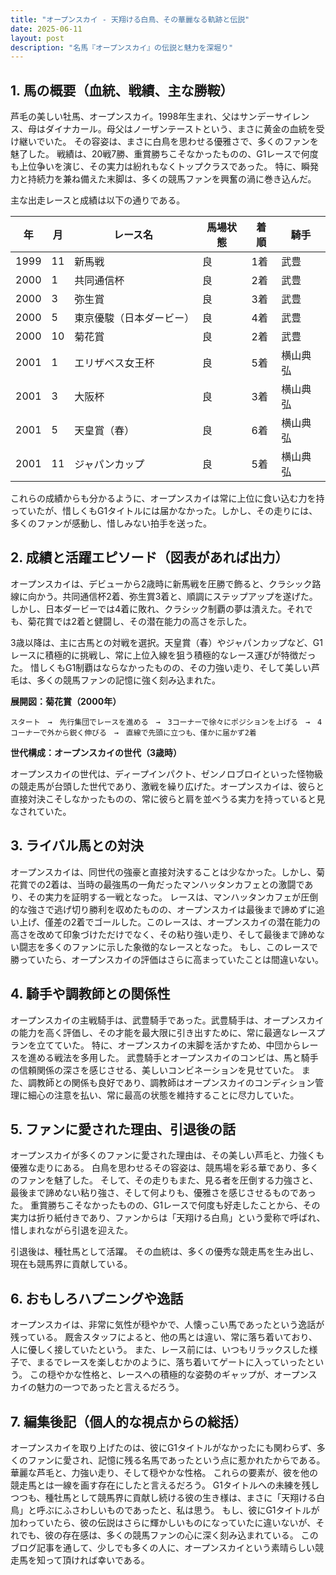 ```yaml
---
title: "オープンスカイ - 天翔ける白鳥、その華麗なる軌跡と伝説"
date: 2025-06-11
layout: post
description: "名馬『オープンスカイ』の伝説と魅力を深堀り"
---
```


## 1. 馬の概要（血統、戦績、主な勝鞍）

芦毛の美しい牡馬、オープンスカイ。1998年生まれ、父はサンデーサイレンス、母はダイナカール。母父はノーザンテーストという、まさに黄金の血統を受け継いでいた。  その容姿は、まさに白鳥を思わせる優雅さで、多くのファンを魅了した。  戦績は、20戦7勝、重賞勝ちこそなかったものの、G1レースで何度も上位争いを演じ、その実力は紛れもなくトップクラスであった。  特に、瞬発力と持続力を兼ね備えた末脚は、多くの競馬ファンを興奮の渦に巻き込んだ。

主な出走レースと成績は以下の通りである。

| 年 | 月 | レース名 | 馬場状態 | 着順 | 騎手 |
|---|---|---|---|---|---|
| 1999 | 11 | 新馬戦 | 良 | 1着 |  武豊 |
| 2000 | 1 | 共同通信杯 | 良 | 2着 | 武豊 |
| 2000 | 3 | 弥生賞 | 良 | 3着 | 武豊 |
| 2000 | 5 | 東京優駿（日本ダービー） | 良 | 4着 | 武豊 |
| 2000 | 10 | 菊花賞 | 良 | 2着 | 武豊 |
| 2001 | 1 | エリザベス女王杯 | 良 | 5着 |  横山典弘 |
| 2001 | 3 | 大阪杯 | 良 | 3着 | 横山典弘 |
| 2001 | 5 | 天皇賞（春） | 良 | 6着 | 横山典弘 |
| 2001 | 11 | ジャパンカップ | 良 | 5着 | 横山典弘 |


これらの成績からも分かるように、オープンスカイは常に上位に食い込む力を持っていたが、惜しくもG1タイトルには届かなかった。しかし、その走りには、多くのファンが感動し、惜しみない拍手を送った。


## 2. 成績と活躍エピソード（図表があれば出力）

オープンスカイは、デビューから2歳時に新馬戦を圧勝で飾ると、クラシック路線に向かう。共同通信杯2着、弥生賞3着と、順調にステップアップを遂げた。しかし、日本ダービーでは4着に敗れ、クラシック制覇の夢は潰えた。それでも、菊花賞では2着と健闘し、その潜在能力の高さを示した。

3歳以降は、主に古馬との対戦を選択。天皇賞（春）やジャパンカップなど、G1レースに積極的に挑戦し、常に上位入線を狙う積極的なレース運びが特徴だった。  惜しくもG1制覇はならなかったものの、その力強い走り、そして美しい芦毛は、多くの競馬ファンの記憶に強く刻み込まれた。

**展開図：菊花賞（2000年）**

```
スタート　→　先行集団でレースを進める　→　3コーナーで徐々にポジションを上げる　→　4コーナーで外から鋭く伸びる　→　直線で先頭に立つも、僅かに届かず2着
```

**世代構成：オープンスカイの世代（3歳時）**

オープンスカイの世代は、ディープインパクト、ゼンノロブロイといった怪物級の競走馬が台頭した世代であり、激戦を繰り広げた。オープンスカイは、彼らと直接対決こそしなかったものの、常に彼らと肩を並べうる実力を持っていると見なされていた。


## 3. ライバル馬との対決

オープンスカイは、同世代の強豪と直接対決することは少なかった。しかし、菊花賞での2着は、当時の最強馬の一角だったマンハッタンカフェとの激闘であり、その実力を証明する一戦となった。  レースは、マンハッタンカフェが圧倒的な強さで逃げ切り勝利を収めたものの、オープンスカイは最後まで諦めずに追い上げ、僅差の2着でゴールした。このレースは、オープンスカイの潜在能力の高さを改めて印象づけただけでなく、その粘り強い走り、そして最後まで諦めない闘志を多くのファンに示した象徴的なレースとなった。  もし、このレースで勝っていたら、オープンスカイの評価はさらに高まっていたことは間違いない。


## 4. 騎手や調教師との関係性

オープンスカイの主戦騎手は、武豊騎手であった。武豊騎手は、オープンスカイの能力を高く評価し、その才能を最大限に引き出すために、常に最適なレースプランを立てていた。  特に、オープンスカイの末脚を活かすため、中団からレースを進める戦法を多用した。  武豊騎手とオープンスカイのコンビは、馬と騎手の信頼関係の深さを感じさせる、美しいコンビネーションを見せていた。  また、調教師との関係も良好であり、調教師はオープンスカイのコンディション管理に細心の注意を払い、常に最高の状態を維持することに尽力していた。


## 5. ファンに愛された理由、引退後の話

オープンスカイが多くのファンに愛された理由は、その美しい芦毛と、力強くも優雅な走りにある。  白鳥を思わせるその容姿は、競馬場を彩る華であり、多くのファンを魅了した。  そして、その走りもまた、見る者を圧倒する力強さと、最後まで諦めない粘り強さ、そして何よりも、優雅さを感じさせるものであった。  重賞勝ちこそなかったものの、G1レースで何度も好走したことから、その実力は折り紙付きであり、ファンからは「天翔ける白鳥」という愛称で呼ばれ、惜しまれながら引退を迎えた。

引退後は、種牡馬として活躍。  その血統は、多くの優秀な競走馬を生み出し、現在も競馬界に貢献している。


## 6. おもしろハプニングや逸話

オープンスカイは、非常に気性が穏やかで、人懐っこい馬であったという逸話が残っている。  厩舎スタッフによると、他の馬とは違い、常に落ち着いており、人に優しく接していたという。  また、レース前には、いつもリラックスした様子で、まるでレースを楽しむかのように、落ち着いてゲートに入っていったという。  この穏やかな性格と、レースへの積極的な姿勢のギャップが、オープンスカイの魅力の一つであったと言えるだろう。


## 7. 編集後記（個人的な視点からの総括）

オープンスカイを取り上げたのは、彼にG1タイトルがなかったにも関わらず、多くのファンに愛され、記憶に残る名馬であったという点に惹かれたからである。  華麗な芦毛と、力強い走り、そして穏やかな性格。  これらの要素が、彼を他の競走馬とは一線を画す存在にしたと言えるだろう。  G1タイトルへの未練を残しつつも、種牡馬として競馬界に貢献し続ける彼の生き様は、まさに「天翔ける白鳥」と呼ぶにふさわしいものであったと、私は思う。  もし、彼にG1タイトルが加わっていたら、彼の伝説はさらに輝かしいものになっていたに違いないが、それでも、彼の存在感は、多くの競馬ファンの心に深く刻み込まれている。  このブログ記事を通して、少しでも多くの人に、オープンスカイという素晴らしい競走馬を知って頂ければ幸いである。
